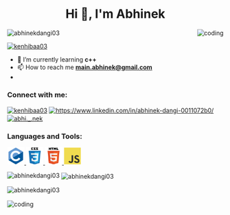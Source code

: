 <h1 align="center">Hi 👋, I'm Abhinek</h1>
<img align="right" alt="coding" width="auto" src="https://i.giphy.com/media/v1.Y2lkPTc5MGI3NjExaGZlOWxuYzk4aW50dXJzcWRhMzlrNW4zb3N6eHZtdW54a203dHh3NCZlcD12MV9pbnRlcm5hbF9naWZfYnlfaWQmY3Q9Zw/kbRb4eyCNC0aMz5x68/giphy.gif">

<p align="left"> <img src="https://komarev.com/ghpvc/?username=abhinekdangi03&label=Profile%20views&color=0e75b6&style=flat" alt="abhinekdangi03" /> </p>

<p align="left"> <a href="https://twitter.com/kenhibaa03" target="blank"><img src="https://img.shields.io/twitter/follow/kenhibaa03?logo=twitter&style=for-the-badge" alt="kenhibaa03" /></a> </p>

- 🌱 I’m currently learning **c++**
- 📫 How to reach me **main.abhinek@gmail.com**
-

<h3 align="left">Connect with me:</h3>
<p align="left">
<a href="https://twitter.com/kenhibaa03" target="blank"><img align="center" src="https://raw.githubusercontent.com/rahuldkjain/github-profile-readme-generator/master/src/images/icons/Social/twitter.svg" alt="kenhibaa03" height="30" width="40" /></a>
<a href="https://linkedin.com/in/https://www.linkedin.com/in/abhinek-dangi-0011072b0/" target="blank"><img align="center" src="https://raw.githubusercontent.com/rahuldkjain/github-profile-readme-generator/master/src/images/icons/Social/linked-in-alt.svg" alt="https://www.linkedin.com/in/abhinek-dangi-0011072b0/" height="30" width="40" /></a>
<a href="https://instagram.com/abhi._.nek" target="blank"><img align="center" src="https://raw.githubusercontent.com/rahuldkjain/github-profile-readme-generator/master/src/images/icons/Social/instagram.svg" alt="abhi._.nek" height="30" width="40" /></a>
</p>


<h3 align="left">Languages and Tools:</h3>
<p align="left"> <a href="https://www.cprogramming.com/" target="_blank" rel="noreferrer"> <img src="https://raw.githubusercontent.com/devicons/devicon/master/icons/c/c-original.svg" alt="c" width="40" height="40"/> </a> <a href="https://www.w3schools.com/css/" target="_blank" rel="noreferrer"> <img src="https://raw.githubusercontent.com/devicons/devicon/master/icons/css3/css3-original-wordmark.svg" alt="css3" width="40" height="40"/> </a> <a href="https://www.w3.org/html/" target="_blank" rel="noreferrer"> <img src="https://raw.githubusercontent.com/devicons/devicon/master/icons/html5/html5-original-wordmark.svg" alt="html5" width="40" height="40"/> </a> <a href="https://developer.mozilla.org/en-US/docs/Web/JavaScript" target="_blank" rel="noreferrer"> <img src="https://raw.githubusercontent.com/devicons/devicon/master/icons/javascript/javascript-original.svg" alt="javascript" width="40" height="40"/> </a> </p>

<p><img align="left" src="https://github-readme-stats.vercel.app/api/top-langs?username=abhinekdangi03&show_icons=true&locale=en&layout=compact" alt="abhinekdangi03" /></p>

<p>&nbsp;<img align="center" src="https://github-readme-stats.vercel.app/api?username=abhinekdangi03&show_icons=true&locale=en" alt="abhinekdangi03" /></p>

<p><img align="center" src="https://github-readme-streak-stats.herokuapp.com/?user=abhinekdangi03&" alt="abhinekdangi03" /></p>
<img align="center" alt="coding" width="250" src="https://github.com/user-attachments/assets/483dd471-efce-4ac0-9d2e-d0a163818426">


